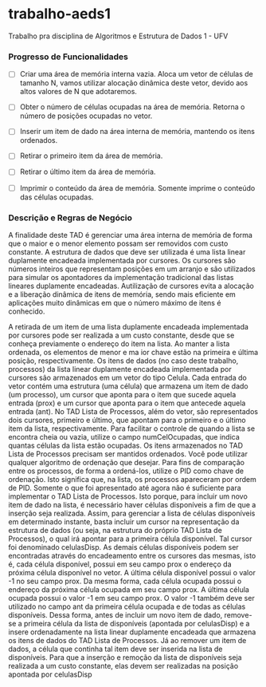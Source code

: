 # trabalho-aeds1

Trabalho pra disciplina de Algoritmos e Estrutura de Dados 1 - UFV

### Progresso de Funcionalidades

* [ ] Criar uma área de memória interna vazia. Aloca um vetor de células de tamanho N, vamos utilizar alocação dinâmica deste vetor, devido aos altos valores de N que adotaremos.
* [ ] Obter o número de células ocupadas na área de memória. Retorna o número de posições ocupadas no vetor.
* [ ] Inserir um item de dado na área interna de memória, mantendo os itens ordenados.
* [ ] Retirar o primeiro item da área de memória.
* [ ] Retirar o último item da área de memória.
* [ ] Imprimir o conteúdo da área de memória. Somente imprime o conteúdo das células
ocupadas.


### Descrição e Regras de Negócio

A finalidade deste TAD é gerenciar uma área interna de memória de forma que o maior e o menor elemento possam ser removidos com custo constante. A estrutura de dados que deve ser utilizada é uma lista linear duplamente encadeada implementada por cursores. Os cursores são números inteiros que representam posições em um arranjo e são utilizados para simular os apontadores da implementação tradicional das listas lineares duplamente encadeadas. Autilização de cursores evita a alocação e a liberação dinâmica de itens de memória, sendo mais eficiente em aplicações muito dinâmicas em que o número máximo de itens é conhecido.

A retirada de um item de uma lista duplamente encadeada implementada por cursores pode ser realizada a um custo constante, desde que se conheça previamente o endereço do item na lista. Ao manter a lista ordenada, os elementos de menor e ma ior chave estão na primeira e última posição, respectivamente. Os itens de dados (no caso deste trabalho, processos) da lista linear duplamente encadeada implementada por cursores são armazenados em um vetor do tipo Celula. Cada entrada do vetor contém uma estrutura (uma célula) que armazena um item de dado (um processo), um cursor que aponta para o item que sucede aquela entrada (prox) e um cursor que aponta para o item que antecede aquela entrada (ant). No TAD Lista de Processos, além do vetor, são representados dois cursores, primeiro e último, que apontam para o primeiro e o último item da lista, respectivamente. Para facilitar o controle de quando a lista se encontra cheia ou vazia, utilize o campo numCelOcupadas, que indica quantas células da lista estão ocupadas. Os itens armazenados no TAD Lista de Processos precisam ser mantidos ordenados. Você pode utilizar qualquer algoritmo de ordenação que desejar. Para fins de comparação entre os processos, de forma a ordená-los, utilize o PID como chave de ordenação. Isto significa que, na lista, os processos apareceram por ordem de PID. Somente o que foi apresentado até agora não é suficiente para implementar o TAD Lista de Processos. Isto porque, para incluir um novo item de dado na lista, é necessário haver células disponíveis a fim de que a inserção seja realizada. Assim, para gerenciar a lista de células disponíveis em determinado instante, basta incluir um cursor na representação da estrutura de dados (ou seja, na estrutura do próprio TAD Lista de Processos), o qual irá apontar para a primeira célula disponível. Tal cursor foi denominado celulasDisp. As demais células disponíveis podem ser encontradas através do encadeamento entre os cursores das mesmas, isto é, cada célula disponível, possui em seu campo prox o endereço da próxima célula disponível no vetor. A última célula disponível possui o valor -1 no seu campo prox. Da mesma forma, cada célula ocupada possui o endereço da próxima célula ocupada em seu campo prox. A última célula ocupada possui o valor -1 em seu campo prox. O valor -1 também deve ser utilizado no campo ant da primeira célula ocupada e de todas as células disponíveis. Dessa forma, antes de incluir um novo item de dado, remove-se a primeira célula da lista de disponíveis (apontada por celulasDisp) e a insere ordenadamente na lista linear duplamente encadeada que armazena os itens de dados do TAD Lista de Processos. Já ao remover um item de dados, a célula que continha tal item deve ser inserida na lista de disponíveis. Para que a inserção e remoção da lista de disponíveis seja realizada a um custo constante, elas devem ser realizadas na posição apontada por celulasDisp

